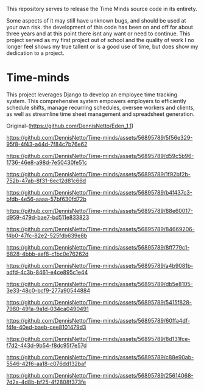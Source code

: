 This repository serves to release the Time Minds source code in its entirety.

Some aspects of it may still have unknown bugs, and should be used at your own risk.
the development of this code has been on and off for about three years and at this point there isnt any want or need to continue.
This project served as my first project out of school and the quality of work I no longer feel shows my true tallent or is a good use of time, but does show my dedication to a project.


# Time-minds

This project leverages Django to develop an employee time tracking system. This comprehensive system empowers employers to efficiently schedule shifts, manage recurring schedules, oversee workers and clients, as well as streamline time sheet management and spreadsheet generation.

Original-(https://github.com/DennisNetto/Eden_1.1)

https://github.com/DennisNetto/Time-minds/assets/56895789/5f56e329-95f8-4f43-a44d-7f84c7b76e62

https://github.com/DennisNetto/Time-minds/assets/56895789/d59c5b96-1736-46e8-a98d-7e50430fe51c

https://github.com/DennisNetto/Time-minds/assets/56895789/1f92bf2b-752b-47ab-8f31-6ec12d81c66d

https://github.com/DennisNetto/Time-minds/assets/56895789/b4f437c3-bfdb-4e56-aaaa-57bf630fd72b

https://github.com/DennisNetto/Time-minds/assets/56895789/88e60017-d959-479d-bae7-bd511e833823

https://github.com/DennisNetto/Time-minds/assets/56895789/84669206-f4b0-47fc-82e2-525fdb639e8b

https://github.com/DennisNetto/Time-minds/assets/56895789/8ff779c1-6828-4bbb-aaf8-c1bc0e76262d

https://github.com/DennisNetto/Time-minds/assets/56895789/a4b9081b-adfd-4c3b-8461-e4ce895c1e44

https://github.com/DennisNetto/Time-minds/assets/56895789/db5e8105-3e33-48c0-bcf9-277a90544884

https://github.com/DennisNetto/Time-minds/assets/56895789/5415f828-7980-491a-9a1d-034ca0490491

https://github.com/DennisNetto/Time-minds/assets/56895789/60ffa4df-f4fe-40ed-baeb-cee8101479d3

https://github.com/DennisNetto/Time-minds/assets/56895789/8d131fce-f7d2-443d-9b54-f8dc95f7e57d

https://github.com/DennisNetto/Time-minds/assets/56895789/c88e90ab-5546-42f6-aa18-c076dd132baf

https://github.com/DennisNetto/Time-minds/assets/56895789/25614068-7d2a-4d8b-bf25-4f2808f373fe

